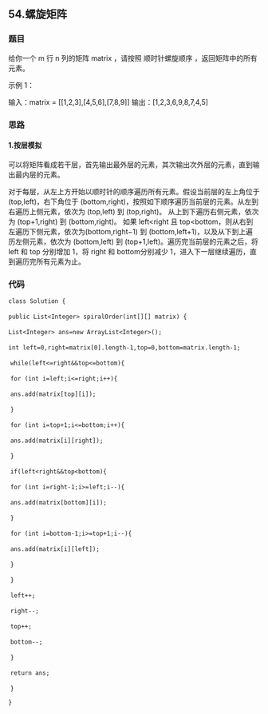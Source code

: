 ## 54.螺旋矩阵

### 题目

给你一个 m 行 n 列的矩阵 matrix ，请按照 顺时针螺旋顺序 ，返回矩阵中的所有元素。 

示例 1：

输入：matrix = [[1,2,3],[4,5,6],[7,8,9]]
输出：[1,2,3,6,9,8,7,4,5]

### 思路

#### 1.按层模拟

可以将矩阵看成若干层，首先输出最外层的元素，其次输出次外层的元素，直到输出最内层的元素。



对于每层，从左上方开始以顺时针的顺序遍历所有元素。假设当前层的左上角位于 (top,left)，右下角位于 (bottom,right)，按照如下顺序遍历当前层的元素。从左到右遍历上侧元素，依次为 (top,left) 到 (top,right)。
从上到下遍历右侧元素，依次为 (top+1,right) 到 (bottom,right)。
如果 left<right 且 top<bottom，则从右到左遍历下侧元素，依次为(bottom,right−1) 到 (bottom,left+1)，以及从下到上遍历左侧元素，依次为 
(bottom,left) 到 (top+1,left)。遍历完当前层的元素之后，将 left 和 top 分别增加 1，将 right 和 bottom分别减少 1，进入下一层继续遍历，直到遍历完所有元素为止。

### 代码

`class Solution {`

​    `public List<Integer> spiralOrder(int[][] matrix) {`

​        `List<Integer> ans=new ArrayList<Integer>();`

​        `int left=0,right=matrix[0].length-1,top=0,bottom=matrix.length-1;`

​        `while(left<=right&&top<=bottom){`

​            `for (int i=left;i<=right;i++){`

​                `ans.add(matrix[top][i]);`

​            `}`

​            `for (int i=top+1;i<=bottom;i++){`

​                `ans.add(matrix[i][right]);`

​            `}`

​            `if(left<right&&top<bottom){`

​                `for (int i=right-1;i>=left;i--){`

​                    `ans.add(matrix[bottom][i]);`

​                `}`

​                `for (int i=bottom-1;i>=top+1;i--){`

​                    `ans.add(matrix[i][left]);`

​                `}`

​            `}`

​            `left++;`

​            `right--;`

​            `top++;`

​            `bottom--;`

​        `}`

​        `return ans;`

​    `}`

`}`

